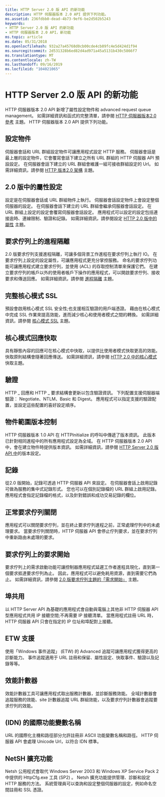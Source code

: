 ```yaml
---
title: HTTP Server 2.0 版 API 的新功能
description: HTTP 伺服器版本 2.0 API 提供下列功能。
ms.assetid: 236fdbb0-dead-4b73-9ef6-be2d502b5243
keywords:
- HTTP Server 2.0 版 API 的新功能
- HTTP 伺服器版本 2.0 API，新功能
ms.topic: article
ms.date: 05/31/2018
ms.openlocfilehash: 932a27a45768d0cb00cde4cb89fc4e5d424d1f94
ms.sourcegitcommit: 2d531328b6ed82d4ad971a45a5131b430c5866f7
ms.translationtype: MT
ms.contentlocale: zh-TW
ms.lasthandoff: 09/16/2019
ms.locfileid: "104021065"
---
```

# <a name="whats-new-for-http-server-version-20-api"></a>HTTP Server 2.0 版 API 的新功能

HTTP 伺服器版本 2.0 API 新增了屬性設定物件和 advanced request queue management。 如需詳細資訊和函式的完整清單，請參閱 [HTTP 伺服器版本2.0 參考](http-server-api-version-2-0-reference.md) 主題。 HTTP 伺服器版本 2.0 API 提供下列功能。

## <a name="configuration-objects"></a>設定物件

伺服器會話和 URL 群組設定物件可讓應用程式設定 HTTP 服務。 伺服器會話是最上層的設定物件，它會覆寫會話下建立之所有 URL 群組的 HTTP 伺服器 API 預設設定。 在伺服器會話下建立的 URL 群組會維護一組可接收群組設定的 Url。 如需詳細資訊，請參閱 [HTTP 版本2.0 架構](http-version-2-0-architecture.md) 主題。

## <a name="property-configuration-in-version-20"></a>2.0 版中的屬性設定

設定是在伺服器會話或 URL 群組物件上執行。 伺服器會話設定物件上會設定整個伺服器的設定。 在伺服器會話下建立的 URL 群組會繼承伺服器會話設定。 在 URL 群組上設定的設定會覆寫伺服器會話設定。 應用程式可以設定的設定包括連接逾時、連線限制、驗證和記錄。 如需詳細資訊，請參閱設定 [HTTP 2.0 版中的屬性](configuring-properties-in-http-version-2-0.md) 主題。

## <a name="process-isolation-on-request-queues"></a>要求佇列上的進程隔離

2.0 版要求佇列支援進程隔離，可讓多個背景工作進程在要求佇列上執行 IO。 在要求佇列上設定的設定屬性，可讓應用程式更充分掌控服務。 命名的要求佇列功能可讓應用程式建立要求佇列，並使用 (ACL) 的存取控制清單來保護它們。 在建立要求佇列的帳戶以外的使用者帳戶下操作的應用程式，可以開啟要求佇列、接收要求和傳送回應。 如需詳細資訊，請參閱 [進程隔離](process-isolation.md) 主題。

## <a name="full-kernel-mode-ssl"></a>完整核心模式 SSL

預設會啟用核心模式 SSL 安全性;也支援相互驗證的用戶端憑證。 藉由在核心模式中完成 SSL 作業來提高效能，進而減少核心和使用者模式之間的轉換。 如需詳細資訊，請參閱 [核心模式 SSL](kernel-mode-ssl.md) 主題。

## <a name="kernel-mode-response-cache"></a>核心模式回應快取

具有靜態內容的回應可在核心模式中快取，以提供比使用者模式快取更高的效能。 快取原則結構會隨著回應傳送。 如需詳細資訊，請參閱 [HTTP 2.0 中的核心模式](kernel-mode-cache-in-http-2-0.md) 快取主題。

## <a name="authentication"></a>驗證

HTTP \_ 回應和 HTTP \_ 要求結構會更新以包含驗證資訊。 下列配置支援伺服器端驗證： Negotiate、NTLM、Basic 和 Digest。 應用程式可以指定支援的驗證配置，並設定這些配置的喜好設定順序。

## <a name="object-scoped-versioning"></a>物件範圍版本控制

HTTP 伺服器版本 1.0 API 在 HTTPInitialize 的呼叫中傳遞了版本資訊。 此版本已針對相同進程中的所有應用程式設定為全域。 在 HTTP 伺服器版本 2.0 API 中，會在建立物件時提供版本資訊。 如需詳細資訊，請參閱 [HTTP Server 2.0 版 API 中](versioning-in-http-2-0.md)的版本設定。

## <a name="logging"></a>記錄

從2.0 版開始，記錄可透過 HTTP 伺服器 API 來設定。 在伺服器會話上啟用記錄可做為服務的集中式記錄形式。 您也可以在個別記錄檔的 URL 群組上啟用記錄。 應用程式會指定記錄檔的格式，以及針對錯誤和成功交易記錄的欄位。

## <a name="graceful-request-queue-shutdown"></a>正常要求佇列關閉

應用程式可以關閉要求佇列，並在終止要求佇列進程之前，正常處理佇列中的未處理要求。 當要求佇列關閉時，HTTP 伺服器 API 會停止佇列要求，並在要求佇列中重新路由未處理的要求。

## <a name="demand-start-on-a-request-queue"></a>要求佇列上的要求開始

要求佇列上的需求啟動功能可讓控制器應用程式延遲工作者進程具現化，直到第一個要求抵達要求佇列為止。 因此，應用程式可以避免耗用資源，直到需要它們為止。 如需詳細資訊，請參閱 [2.0 版要求佇列主題的「需求開始」](demand-start-on-version-2-0-request-queues.md) 主題。

## <a name="port-sharing"></a>埠共用

以 HTTP Server API 為基礎的應用程式會自動與電腦上其他非 HTTP 伺服器 API 型應用程式共用 IP 接聽空間;不再需要 IP 接聽清單。 當應用程式註冊 URL 時，HTTP 伺服器 API 只會在指定的 IP 位址和埠配對上接聽。

## <a name="etw-support"></a>ETW 支援

使用「Windows 事件追蹤」 (ETW) 的 Advanced 追蹤可讓應用程式獲得更高的診斷能力。 事件追蹤適用于 URL 註冊和保留、屬性設定、快取事件、驗證以及記錄等等。

## <a name="performance-counters"></a>效能計數器

效能計數器工具可讓應用程式取出服務計數器，並診斷服務效能。 全域計數器會追蹤服務的效能、site 計數器追蹤 URL 群組效能，以及要求佇列計數器會追蹤要求佇列的效能。

## <a name="international-domain-names-idn"></a> (IDN) 的國際功能變數名稱

URL 的國際化主機和路徑部分允許註冊非 ASCII 功能變數名稱和路徑。 HTTP 伺服器 API 會處理 Unicode Url，以符合 IDN 標準。

## <a name="netsh-extensions"></a>NetSH 擴充功能

Netsh 公用程式會取代 Windows Server 2003 和 Windows XP Service Pack 2 中提供的 HttpCfg.exe 工具 (SP2) 。 Netsh 擴充功能提供管理、診斷和設定 HTTP 服務的方法。 系統管理員可以查詢和設定整個伺服器的設定，例如命名空間註冊和 SSL 憑證。

 

 




